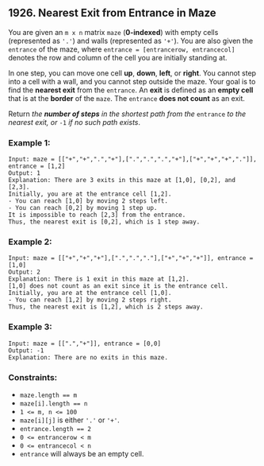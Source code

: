 ## 1926. Nearest Exit from Entrance in Maze

You are given an ```m x n``` matrix ```maze``` (**0-indexed**) with empty cells (represented as ```'.'```) and walls (represented as ```'+'```). You are also given the ```entrance``` of the maze, where ```entrance = [entrancerow, entrancecol]``` denotes the row and column of the cell you are initially standing at.

In one step, you can move one cell **up**, **down**, **left**, or **right**. You cannot step into a cell with a wall, and you cannot step outside the maze. Your goal is to find the **nearest exit** from the ```entrance```. An **exit** is defined as an **empty cell** that is at the **border** of the ```maze```. The ```entrance``` **does not count** as an exit.

Return *the **number of steps** in the shortest path from the* ```entrance``` *to the nearest exit, or* ```-1``` *if no such path exists*.

### Example 1:
```
Input: maze = [["+","+",".","+"],[".",".",".","+"],["+","+","+","."]], entrance = [1,2]
Output: 1
Explanation: There are 3 exits in this maze at [1,0], [0,2], and [2,3].
Initially, you are at the entrance cell [1,2].
- You can reach [1,0] by moving 2 steps left.
- You can reach [0,2] by moving 1 step up.
It is impossible to reach [2,3] from the entrance.
Thus, the nearest exit is [0,2], which is 1 step away.
```
### Example 2:
```
Input: maze = [["+","+","+"],[".",".","."],["+","+","+"]], entrance = [1,0]
Output: 2
Explanation: There is 1 exit in this maze at [1,2].
[1,0] does not count as an exit since it is the entrance cell.
Initially, you are at the entrance cell [1,0].
- You can reach [1,2] by moving 2 steps right.
Thus, the nearest exit is [1,2], which is 2 steps away.
```
### Example 3:
```
Input: maze = [[".","+"]], entrance = [0,0]
Output: -1
Explanation: There are no exits in this maze.
```

### Constraints:

* ```maze.length == m```
* ```maze[i].length == n```
* ```1 <= m, n <= 100```
* ```maze[i][j]``` is either ```'.'``` or ```'+'```.
* ```entrance.length == 2```
* ```0 <= entrancerow < m```
* ```0 <= entrancecol < n```
* ```entrance``` will always be an empty cell.